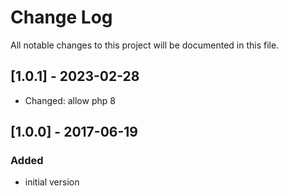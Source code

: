 # Change Log
All notable changes to this project will be documented in this file.

## [1.0.1] - 2023-02-28
- Changed: allow php 8

## [1.0.0] - 2017-06-19

### Added
- initial version
